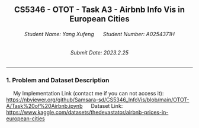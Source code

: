 <center>

## CS5346 - OTOT - Task A3 - Airbnb Info Vis in European Cities
###### Student Name: Yang Xufeng $\quad$ Student Number: A0254371H
###### Submit Date: 2023.2.25
</center>

---

### 1. Problem and Dataset Description

$\,\quad$My Implementation Link (contact me if you can not access it): https://nbviewer.org/github/Samsara-sd/CS5346_InfoVis/blob/main/OTOT-A/Task%20of%20Airbnb.ipynb
$\,\quad$Dataset Link: https://www.kaggle.com/datasets/thedevastator/airbnb-prices-in-european-cities